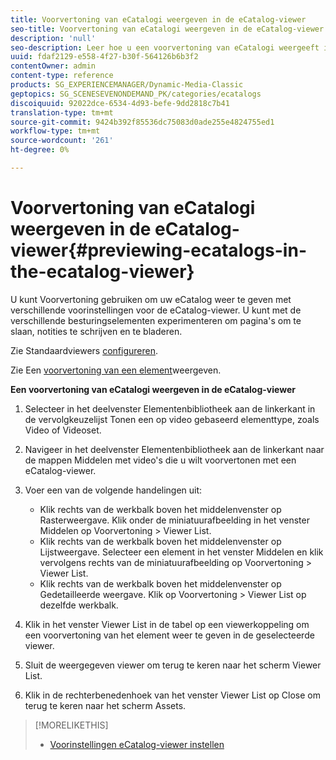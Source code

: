 ```yaml
---
title: Voorvertoning van eCatalogi weergeven in de eCatalog-viewer
seo-title: Voorvertoning van eCatalogi weergeven in de eCatalog-viewer
description: 'null'
seo-description: Leer hoe u een voorvertoning van eCatalogi weergeeft in de eCatalog-viewer.
uuid: fdaf2129-e558-4f27-b30f-564126b6b3f2
contentOwner: admin
content-type: reference
products: SG_EXPERIENCEMANAGER/Dynamic-Media-Classic
geptopics: SG_SCENESEVENONDEMAND_PK/categories/ecatalogs
discoiquuid: 92022dce-6534-4d93-befe-9dd2818c7b41
translation-type: tm+mt
source-git-commit: 9424b392f85536dc75083d0ade255e4824755ed1
workflow-type: tm+mt
source-wordcount: '261'
ht-degree: 0%

---
```



# Voorvertoning van eCatalogi weergeven in de eCatalog-viewer{#previewing-ecatalogs-in-the-ecatalog-viewer}

U kunt Voorvertoning gebruiken om uw eCatalog weer te geven met verschillende voorinstellingen voor de eCatalog-viewer. U kunt met de verschillende besturingselementen experimenteren om pagina&#39;s om te slaan, notities te schrijven en te bladeren.

Zie Standaardviewers [configureren](application-setup.md#configuring_default_viewers).

Zie Een [voorvertoning van een element](previewing-asset.md#previewing_an_asset)weergeven.

**Een voorvertoning van eCatalogi weergeven in de eCatalog-viewer**

1. Selecteer in het deelvenster Elementenbibliotheek aan de linkerkant in de vervolgkeuzelijst Tonen een op video gebaseerd elementtype, zoals Video of Videoset.
1. Navigeer in het deelvenster Elementenbibliotheek aan de linkerkant naar de mappen Middelen met video&#39;s die u wilt voorvertonen met een eCatalog-viewer.
1. Voer een van de volgende handelingen uit:

   * Klik rechts van de werkbalk boven het middelenvenster op Rasterweergave. Klik onder de miniatuurafbeelding in het venster Middelen op Voorvertoning > Viewer List.
   * Klik rechts van de werkbalk boven het middelenvenster op Lijstweergave. Selecteer een element in het venster Middelen en klik vervolgens rechts van de miniatuurafbeelding op Voorvertoning > Viewer List.
   * Klik rechts van de werkbalk boven het middelenvenster op Gedetailleerde weergave. Klik op Voorvertoning > Viewer List op dezelfde werkbalk.

1. Klik in het venster Viewer List in de tabel op een viewerkoppeling om een voorvertoning van het element weer te geven in de geselecteerde viewer.
1. Sluit de weergegeven viewer om terug te keren naar het scherm Viewer List.
1. Klik in de rechterbenedenhoek van het venster Viewer List op Close om terug te keren naar het scherm Assets.

>[!MORELIKETHIS]
>
>* [Voorinstellingen eCatalog-viewer instellen](setting-ecatalog-viewer-presets.md#setting_up_ecatalog_viewer_presets)

